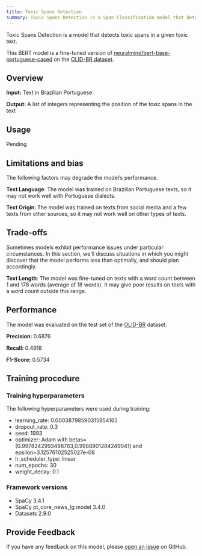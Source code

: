 ```yaml
---
title: Toxic Spans Detection
summary: Toxic Spans Detection is a Span Classification model that detects toxic spans in a given toxic text.
---
```


Toxic Spans Detection is a model that detects toxic spans in a given toxic text.

This BERT model is a fine-tuned version of [neuralmind/bert-base-portuguese-cased](https://huggingface.co/neuralmind/bert-base-portuguese-cased) on the [OLID-BR dataset](https://huggingface.co/datasets/dougtrajano/olid-br).

## Overview

**Input:** Text in Brazilian Portuguese

**Output:** A list of integers representing the position of the toxic spans in the text

## Usage

Pending

## Limitations and bias

The following factors may degrade the model’s performance.

**Text Language**:  The model was trained on Brazilian Portuguese texts, so it may not work well with Portuguese dialects.

**Text Origin**: The model was trained on texts from social media and a few texts from other sources, so it may not work well on other types of texts.

## Trade-offs

Sometimes models exhibit performance issues under particular circumstances. In this section, we'll discuss situations in which you might discover that the model performs less than optimally, and should plan accordingly.

**Text Length**: The model was fine-tuned on texts with a word count between 1 and 178 words (average of 18 words). It may give poor results on texts with a word count outside this range.

## Performance

The model was evaluated on the test set of the [OLID-BR](https://dougtrajano.github.io/olid-br/) dataset.

**Precision:** 0.6876

**Recall:** 0.4918

**F1-Score:** 0.5734

## Training procedure

### Training hyperparameters

The following hyperparameters were used during training:

- learning_rate: 0.00038798590315954165
- dropout_rate: 0.3
- seed: 1993
- optimizer: Adam with betas=(0.9978242993498763,0.9988901284249041) and epsilon=3.12576102525027e-08
- lr_scheduler_type: linear
- num_epochs: 30
- weight_decay: 0.1

### Framework versions

- SpaCy 3.4.1
- SpaCy pt_core_news_lg model 3.4.0
- Datasets 2.9.0

## Provide Feedback

If you have any feedback on this model, please [open an issue](https://github.com/DougTrajano/ToChiquinho/issues/new) on GitHub.
